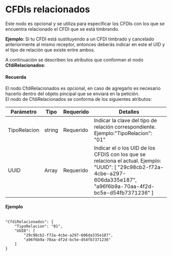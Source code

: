 # CFDIs relacionados

Este nodo es opcional y se utiliza para especificar los CFDIs con los que se encuentra relacionado el CFDI que se está timbrando.

**Ejemplo**:
Si tu CFDI está sustituyendo a un CFDI timbrado y cancelado anteriormente al mismo receptor, entonces deberás indicar en este el UID y el tipo de relación que existe entre ambos.

A continuación se describen los atributos que conforman el nodo **CfdiRelacionados**:


#### Recuerda

El nodo CfdiRelacionados es opcional, en caso de agregarlo es necesario hacerlo dentro del objeto pincipal que se enviará en la petición.  
El nodo de CfdiRelacionados se conforma de los siguientes atributos:

<table>
    <thead>
        <tr>
            <th>Parámetro</th>
            <th>Tipo</th>
            <th>Requerido</th>
            <th>Detalles</th>
        </tr>
    <thead>
    <tbody>
        <tr>
            <td>TipoRelacion</td>
            <td>string</td>
            <td>Requerido</td>
            <td>Indicar la clave del tipo de relación correspondiente.
            Ejemplo:"TipoRelacion": "01"</td>
        </tr>
        <tr>
            <td>UUID</td>
            <td>Array</td>
            <td>Requerido</td>
            <td>Indicar el o los UID de los CFDIS con los que se relaciona el actual.
            Ejemplo: "UUID": [
                "29c98cb2-f72a-4cbe-a297-606da335e187",
                "a96f6b9a-70aa-4f2d-bc5e-d54fb7371236"
            ]</td>
        </tr>
    </tbody>
</table>


#### Ejemplo

```

"CfdiRelacionados": {
    "TipoRelacion": "01",
    "UUID": [
        "29c98cb2-f72a-4cbe-a297-606da335e187",
        "a96f6b9a-70aa-4f2d-bc5e-d54fb7371236"
    ]
}

```
